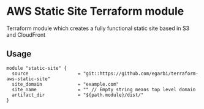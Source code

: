 AWS Static Site Terraform module
========================

Terraform module which creates a fully functional static site based in S3 and CloudFront

Usage
-----

```hcl
module "static-site" {
  source                  = "git::https://github.com/egarbi/terraform-aws-static-site"
  site_domain             = "example.com"
  site_name               = "" // Empty string means top level domain
  artifact_dir            = "${path.module}/dist/"
}
```

